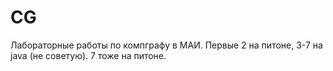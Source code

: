 # CG
Лабораторные работы по компграфу в МАИ. 
Первые 2 на питоне, 3-7 на java (не советую).
7 тоже на питоне.
